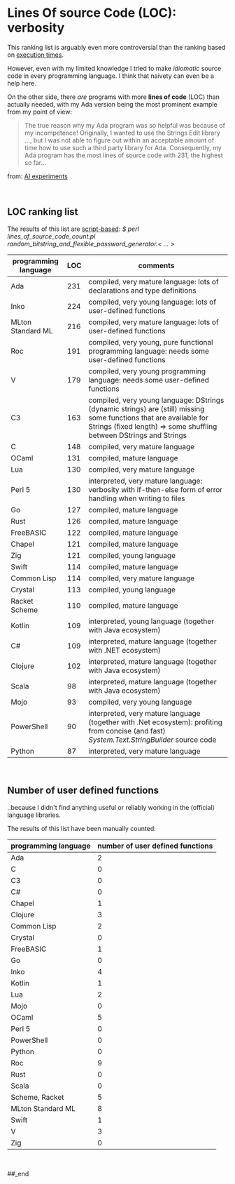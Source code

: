 # Lines Of source Code (LOC): verbosity

This ranking list is arguably even more controversial than the ranking based on [execution times](https://github.com/practicalcomputerscience/MicrobenchmarkGPHLlanguages?tab=readme-ov-file#the-1-second-execution-time-limit).

However, even with my limited knowledge I tried to make _idiomatic_ source code in every programming language. I think that naivety can even be a help here.

On the other side, there _are_ programs with more **lines of code** (LOC) than actually needed, with my Ada version being the most prominent example from my point of view:

> The true reason why my Ada program was so helpful was because of my incompetence! Originally, I wanted to use the Strings Edit library ..., but I was not able to figure out within an acceptable amount of time how to use such a third party library for Ada. Consequently, my Ada program has the most lines of source code with 231, the highest so far...

from: [AI experiments](https://github.com/practicalcomputerscience/MicrobenchmarkGPHLlanguages/blob/main/README.md#ai-experiments)

<br/>

## LOC ranking list

The results of this list are [script-based](https://github.com/practicalcomputerscience/MicrobenchmarkGPHLlanguages/blob/main/10%20-%20Lines%20Of%20source%20Code%20(LOC)%3A%20verbosity/lines_of_source_code_count.pl): _$ perl lines_of_source_code_count.pl random_bitstring_and_flexible_password_generator.< ... >_

programming language | LOC | comments
--- | --- | ---
Ada               | 231 | compiled, very mature language: lots of declarations and type definitions
Inko              | 224 | compiled, very young language: lots of user-defined functions
MLton Standard ML | 216 | compiled, very mature language: lots of user-defined functions
Roc               | 191 | compiled, very young, pure functional programming language: needs some user-defined functions
V                 | 179 | compiled, very young programming language: needs some user-defined functions
C3                | 163 | compiled, very young language: DStrings (dynamic strings) are (still) missing some functions that are available for Strings (fixed length) => some shuffling between DStrings and Strings
C                 | 148 | compiled, very mature language
OCaml             | 131 | compiled, mature language
Lua               | 130 | compiled, very mature language
Perl 5            | 130 | interpreted, very mature language: verbosity with if-then-else form of error handling when writing to files
Go                | 127 | compiled, mature language
Rust              | 126 | compiled, mature language
FreeBASIC         | 122 | compiled, mature language
Chapel            | 121 | compiled, mature language
Zig               | 121 | compiled, young language
Swift             | 114 | compiled, mature language
Common Lisp       | 114 | compiled, very mature language
Crystal           | 113 | compiled, young language
Racket Scheme     | 110 | compiled, mature language
Kotlin            | 109 | interpreted, young language (together with Java ecosystem)
C#                | 109 | interpreted, mature language (together with .NET ecosystem)
Clojure           | 102 | interpreted, mature language (together with Java ecosystem)
Scala             |  98 | interpreted, mature language (together with Java ecosystem)
Mojo              |  93 | compiled, very young language
PowerShell        |  90 | interpreted, very mature language (together with .Net ecosystem): profiting from concise (and fast) _System.Text.StringBuilder_ source code
Python            |  87 | interpreted, very mature language

<br/>

## Number of user defined functions

..because I didn't find anything useful or reliably working in the (official) language libraries.

The results of this list have been manually counted:

programming language | number of user defined functions
--- | ---
Ada                | 2
C                  | 0
C3                 | 0
C#                 | 0
Chapel             | 1
Clojure            | 3
Common Lisp        | 2
Crystal            | 0
FreeBASIC          | 1
Go                 | 0
Inko               | 4
Kotlin             | 1
Lua                | 2
Mojo               | 0
OCaml              | 5
Perl 5             | 0
PowerShell         | 0
Python             | 0
Roc                | 9
Rust               | 0
Scala              | 0
Scheme, Racket     | 5
MLton Standard ML  | 8
Swift              | 1
V                  | 3
Zig                | 0

<br/>

##_end
